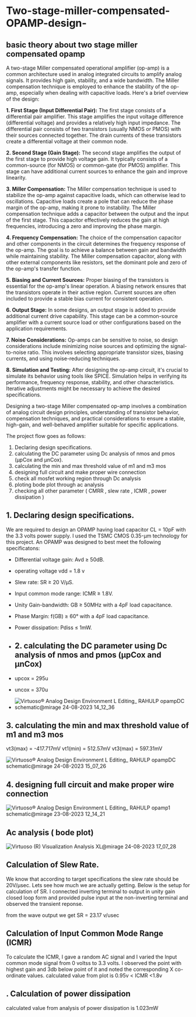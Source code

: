# Two-stage-miller-compensated-OPAMP-design-

## basic theory about two stage miller compensated opamp


A two-stage Miller compensated operational amplifier (op-amp) is a common architecture used in analog integrated circuits to amplify analog signals. It provides high gain, stability,
and a wide bandwidth. The Miller compensation technique is employed to enhance the stability of the op-amp, especially when dealing with capacitive loads. Here's a brief overview of the design:

**1. First Stage (Input Differential Pair):**
The first stage consists of a differential pair amplifier. This stage amplifies the input voltage difference (differential voltage) and provides a relatively high input impedance. The differential pair consists of two transistors (usually NMOS or PMOS) with their sources connected together. The drain currents of these transistors create a differential voltage at their common node.

**2. Second Stage (Gain Stage):**
The second stage amplifies the output of the first stage to provide high voltage gain. It typically consists of a common-source (for NMOS) or common-gate (for PMOS) amplifier. This stage can have additional current sources to enhance the gain and improve linearity.

**3. Miller Compensation:**
The Miller compensation technique is used to stabilize the op-amp against capacitive loads, which can otherwise lead to oscillations. Capacitive loads create a pole that can reduce the phase margin of the op-amp, making it prone to instability. The Miller compensation technique adds a capacitor between the output and the input of the first stage. This capacitor effectively reduces the gain at high frequencies, introducing a zero and improving the phase margin.

**4. Frequency Compensation:**
The choice of the compensation capacitor and other components in the circuit determines the frequency response of the op-amp. The goal is to achieve a balance between gain and bandwidth while maintaining stability. The Miller compensation capacitor, along with other external components like resistors, set the dominant pole and zero of the op-amp's transfer function.

**5. Biasing and Current Sources:**
Proper biasing of the transistors is essential for the op-amp's linear operation. A biasing network ensures that the transistors operate in their active region. Current sources are often included to provide a stable bias current for consistent operation.

**6. Output Stage:**
In some designs, an output stage is added to provide additional current drive capability. This stage can be a common-source amplifier with a current source load or other configurations based on the application requirements.

**7. Noise Considerations:**
Op-amps can be sensitive to noise, so design considerations include minimizing noise sources and optimizing the signal-to-noise ratio. This involves selecting appropriate transistor sizes, biasing currents, and using noise-reducing techniques.

**8. Simulation and Testing:**
After designing the op-amp circuit, it's crucial to simulate its behavior using tools like SPICE. Simulation helps in verifying its performance, frequency response, stability, and other characteristics. Iterative adjustments might be necessary to achieve the desired specifications.

Designing a two-stage Miller compensated op-amp involves a combination of analog circuit design principles, understanding of transistor behavior, compensation techniques, and practical considerations to ensure a stable, high-gain, and well-behaved amplifier suitable for specific applications.


The project flow goes as follows:
1. Declaring design specifications.
2. calculating the DC parameter using Dc analysis of nmos and pmos (μpCox and μnCox).
3. calculating the min and max threshold value of m1 and m3 mos
4. designing full circuit and make proper wire connection
5. check all mosfet working region through Dc analysis
6. ploting bode plot through ac analysis
7. checking all other parameter ( CMRR , slew rate , ICMR , power dissipation )


## 1. Declaring design specifications.
We are required to design an OPAMP having load capacitor CL = 10pF with the 3.3 volts power supply. I used the TSMC CMOS 0.35-μm technology for this project. An OPAMP was designed to best meet the following specificatons:
- Differential voltage gain: Avd ≥ 50dB.
- operating voltage vdd = 1.8 v
- Slew rate: SR ≥ 20 V/μS.
- Input common mode range: ICMR ≥ 1.8V.
- Unity Gain-bandwidth: GB ≥ 50MHz with a 4pF load capacitance.
- Phase Margin: f(GB) ≥ 60° with a 4pF load capacitance.
- Power dissipation: Pdiss ≤ 1mW.

- ## 2. calculating the DC parameter using Dc analysis of nmos and pmos (μpCox and μnCox)
- upcox = 295u
- uncox = 370u
- ![Virtuoso® Analog Design Environment L Editing_ RAHULP opampDC schematic@mirage 24-08-2023 14_12_36](https://github.com/Rahulprakash77/Two-stage-miller-compensated-OPAMP-design-/assets/130161648/9883e799-c44b-44f6-ab52-1aed1944b992)

## 3. calculating the min and max threshold value of m1 and m3 mos
vt3(max) = -417.717mV
vt1(min) = 512.57mV
vt3(max) = 597.31mV

![Virtuoso® Analog Design Environment L Editing_ RAHULP opampDC schematic@mirage 24-08-2023 15_07_26](https://github.com/Rahulprakash77/Two-stage-miller-compensated-OPAMP-design-/assets/130161648/5a0d3ce9-809a-4976-b80d-b86564ddff07)

## 4. designing full circuit and make proper wire connection
![Virtuoso® Analog Design Environment L Editing_ RAHULP opamp1 schematic@mirage 23-08-2023 12_14_21](https://github.com/Rahulprakash77/Two-stage-miller-compensated-OPAMP-design-/assets/130161648/74432448-5893-4169-9f71-6e4819a2cf09)

## Ac analysis ( bode plot) 
![Virtuoso (R) Visualization   Analysis XL@mirage 24-08-2023 17_07_28](https://github.com/Rahulprakash77/Two-stage-miller-compensated-OPAMP-design-/assets/130161648/922b4a52-288a-4c4a-81ac-d18e887e0699)

##  Calculation of Slew Rate.
We know that according to target specifications the slew rate should be 20V/μsec. Lets see how much we are actually getting. Below is the setup for calculation of SR. I connected inverting terminal to output in unity gain closed loop form and provided pulse input at the non-inverting terminal and observed the transient reponse.

from the wave output we get SR = 23.17 v/usec

## Calculation of Input Common Mode Range (ICMR)
To calculate the ICMR, I gave a random AC signal and I varied the Input common mode signal from 0 voltss to 3.3 volts. I observed the point with highest gain and 3db below point of it and noted the corresponding X co-ordinate values. 
calculated value from plot is 0.95v < ICMR <1.8v
## . Calculation of power dissipation
calculated value from analysis of power dissipation is 1.023mW



